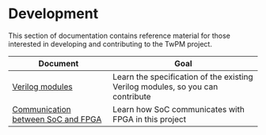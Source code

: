 # Development

This section of documentation contains reference material for those interested
in developing and contributing to the TwPM project.

| Document                              | Goal                                                                           |
|---------------------------------------|--------------------------------------------------------------------------------|
| [Verilog modules](verilog_modules.md) | Learn the specification of the existing Verilog modules, so you can contribute |
| [Communication between SoC and FPGA](soc_fpga_communication.md) | Learn how SoC communicates with FPGA in this project |
